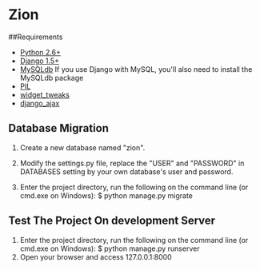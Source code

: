 # Zion


##Requirements

- [Python 2.6+](https://www.python.org/downloads/) 
- [Django 1.5+](https://www.djangoproject.com/download/) 
- [MySQLdb](http://sourceforge.net/projects/mysql-python/) If you use Django with MySQL, you'll also need to install the MySQLdb package
- [PIL](http://www.pythonware.com/products/pil/)
- [widget_tweaks](https://pypi.python.org/pypi/django-widget-tweaks)
- [django_ajax](https://github.com/yceruto/django-ajax)

## Database Migration
1. Create a new database named "zion".
2. Modify the settings.py file, replace the "USER" and "PASSWORD" 
   in DATABASES setting by your own database's user and password.
   
3. Enter the project directory, run the following on the command line (or cmd.exe on Windows):
$ python manage.py migrate

## Test The Project On development Server
1. Enter the project directory, run the following on the command line (or cmd.exe on Windows):
$ python manage.py runserver
2. Open your browser and access 127.0.0.1:8000